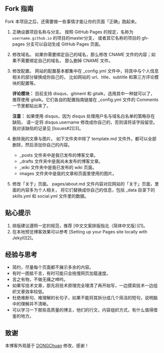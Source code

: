 ## Fork 指南

Fork 本项目之后，还需要做一些事情才能让你的页面「正确」跑起来。

1. 正确设置项目名称与分支。
   按照 GitHub Pages 的规定，名称为 `username.github.io` 的项目的master分支，
   或者其它名称的项目的 gh-pages 分支可以自动生成 GitHub Pages 页面。
2. 修改域名。
   如果你需要绑定自己的域名，那么修改 CNAME 文件的内容；如果不需要绑定自己的域名，
   那么删掉 CNAME 文件。
3. 修改配置。
   网站的配置基本都集中在 \_config.yml 文件中，将其中与个人信息相关的部分替换成你自己的，
   比如网站的 url、title、subtitle 和第三方评论模块的配置等。

   **评论模块：** 目前支持 disqus、gitment 和 gitalk，选用其中一种就可以了，
   推荐使用 gitalk。它们各自的配置指南链接在 \_config.yml 文件的 Comments 一节里都贴出来了。

   **注意：** 如果使用 disqus，因为 disqus 处理用户名与域名白名单的策略存在缺陷，
   请一定将 disqus.username 修改成你自己的，否则请将该字段留空。我对该缺陷的记录见 [Issues#2][3]。

4. 删除我的文章与图片。
   如下文件夹中除了 template.md 文件外，都可以全部删除，然后添加你自己的内容。
   * \_posts 文件夹中是我已发布的博客文章。
   * \_drafts 文件夹中是我尚未发布的博客文章。
   * \_wiki 文件夹中是我已发布的 wiki 页面。
   * images 文件夹中是我的文章和页面里使用的图片。

5. 修改「关于」页面。
   pages/about.md 文件内容对应网站的「关于」页面，里面的内容多为个人相关，
   将它们替换成你自己的信息，包括 \_data 目录下的 skills.yml 和 social.yml 文件里的数据。

## 贴心提示
1. 排版建议遵照一定的规范，推荐 [中文文案排版指北（简体中文版）][1]。
2. 在本地预览博客效果可以参考 [Setting up your Pages site locally with Jekyll][2]。
## 经验与思考
* 简约，尽量每个页面都不展示多余的内容。
* 有时一图抵千言，有时可能只会拖慢网页加载速度。
* 言之有物，不做无痛之呻吟。
* 如果写技术文章，那先将技术原理完全理清了再开始写，一边摸索技术一边组织文章效率较低。
* 杜绝难断句、难理解的长句子，如果不能将其拆分成几个简洁的短句，说明脑中的理解并不清晰。
* 可以学习一下那些高质量的博主，他们的行文，内容组织方式，有什么值得借鉴的地方。

## 致谢
本博客外观基于 [DONGChuan](https://mazhuang.org) 修改，感谢！

